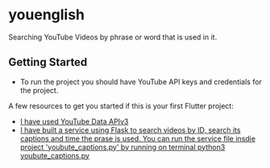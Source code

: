 # youenglish
 
Searching YouTube Videos by phrase or word that is used in it.
## Getting Started
 - To run the project you should have YouTube API keys and credentials for the project. 

A few resources to get you started if this is your first Flutter project:

- [I have used YouTube Data APIv3](https://developers.google.com/youtube/v3)
- [I have built a service using Flask to search videos by ID, search its captions and time the prase is used. You can run the service file insdie project 'youbute_captions.py' by running on terminal python3 youbute_captions.py]()

